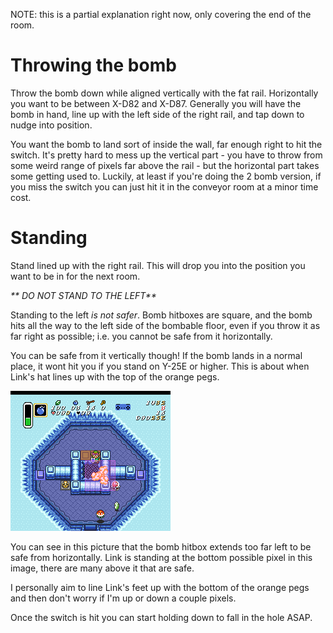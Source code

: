 NOTE: this is a partial explanation right now, only covering the end of the room.

# Throwing the bomb

Throw the bomb down while aligned vertically with the fat rail. Horizontally you want to be between X-D82 and X-D87. Generally you will have the bomb in hand, line up with the left side of the right rail, and tap down to nudge into position.

You want the bomb to land sort of inside the wall, far enough right to hit the switch. It's pretty hard to mess up the vertical part - you have to throw from some weird range of pixels far above the rail - but the horizontal part takes some getting used to. Luckily, at least if you're doing the 2 bomb version, if you miss the switch you can just hit it in the conveyor room at a minor time cost.

# Standing

Stand lined up with the right rail. This will drop you into the position you want to be in for the next room.

_** DO NOT STAND TO THE LEFT**_

Standing to the left _is not safer_. Bomb hitboxes are square, and the bomb hits all the way to the left side of the bombable floor, even if you throw it as far right as possible; i.e. you cannot be safe from it horizontally.

You can be safe from it vertically though! If the bomb lands in a normal place, it wont hit you if you stand on Y-25E or higher. This is about when Link's hat lines up with the top of the orange pegs.

![final_position](../../images/ipbj/ipbj_final_position.png)

You can see in this picture that the bomb hitbox extends too far left to be safe from horizontally. Link is standing at the bottom possible pixel in this image, there are many above it that are safe.

I personally aim to line Link's feet up with the bottom of the orange pegs and then don't worry if I'm up or down a couple pixels.

Once the switch is hit you can start holding down to fall in the hole ASAP.
